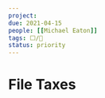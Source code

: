 ```yaml
---
project:
due: 2021-04-15
people: [[Michael Eaton]]
tags: ⬜/🧨 
status: priority
---
```


# File Taxes